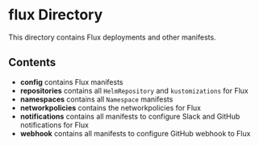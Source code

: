 # flux Directory

This directory contains Flux deployments and other manifests.

## Contents

- **config** contains Flux manifests
- **repositories** contains all `HelmRepository` and `kustomizations` for Flux
- **namespaces** contains all `Namespace` manifests
- **networkpolicies** contains the networkpolicies for Flux
- **notifications** contains all manifests to configure Slack and GitHub notifications for Flux
- **webhook** contains all manifests to configure GitHub webhook to Flux
